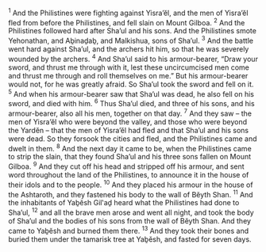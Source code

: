 <sup>1</sup> And the Philistines were fighting against Yisra’ĕl, and the men of Yisra’ĕl fled from before the Philistines, and fell slain on Mount Gilboa.
<sup>2</sup> And the Philistines followed hard after Sha’ul and his sons. And the Philistines smote Yehonathan, and Aḇinaḏaḇ, and Malkishua, sons of Sha’ul.
<sup>3</sup> And the battle went hard against Sha’ul, and the archers hit him, so that he was severely wounded by the archers.
<sup>4</sup> And Sha’ul said to his armour-bearer, “Draw your sword, and thrust me through with it, lest these uncircumcised men come and thrust me through and roll themselves on me.” But his armour-bearer would not, for he was greatly afraid. So Sha’ul took the sword and fell on it.
<sup>5</sup> And when his armour-bearer saw that Sha’ul was dead, he also fell on his sword, and died with him.
<sup>6</sup> Thus Sha’ul died, and three of his sons, and his armour-bearer, also all his men, together on that day.
<sup>7</sup> And they saw – the men of Yisra’ĕl who were beyond the valley, and those who were beyond the Yardĕn – that the men of Yisra’ĕl had fled and that Sha’ul and his sons were dead. So they forsook the cities and fled, and the Philistines came and dwelt in them.
<sup>8</sup> And the next day it came to be, when the Philistines came to strip the slain, that they found Sha’ul and his three sons fallen on Mount Gilboa.
<sup>9</sup> And they cut off his head and stripped off his armour, and sent word throughout the land of the Philistines, to announce it in the house of their idols and to the people.
<sup>10</sup> And they placed his armour in the house of the Ashtaroth, and they fastened his body to the wall of Bĕyth Shan.
<sup>11</sup> And the inhabitants of Yaḇĕsh Gil‛aḏ heard what the Philistines had done to Sha’ul,
<sup>12</sup> and all the brave men arose and went all night, and took the body of Sha’ul and the bodies of his sons from the wall of Bĕyth Shan. And they came to Yaḇĕsh and burned them there.
<sup>13</sup> And they took their bones and buried them under the tamarisk tree at Yaḇĕsh, and fasted for seven days.
